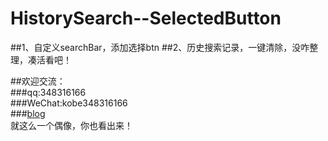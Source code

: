 # HistorySearch--SelectedButton
##1、自定义searchBar，添加选择btn
##2、历史搜索记录，一键清除，没咋整理，凑活看吧！
  
##欢迎交流：  
###qq:348316166  
###WeChat:kobe348316166  
###[blog](http://iamkobe.xyz)  
就这么一个偶像，你也看出来！
